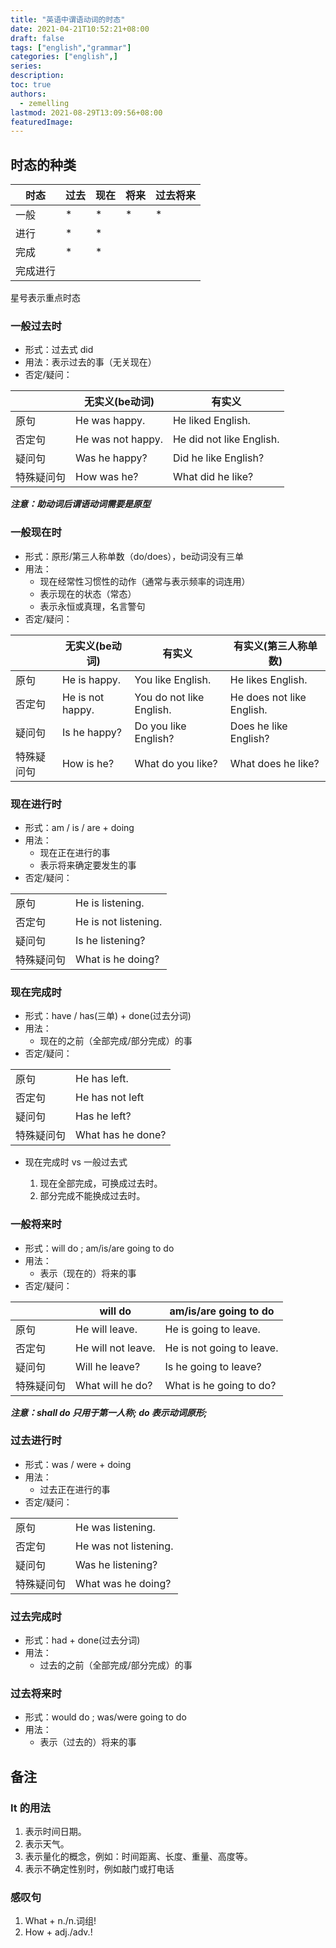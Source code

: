 ```yaml
---
title: "英语中谓语动词的时态"
date: 2021-04-21T10:52:21+08:00
draft: false
tags: ["english","grammar"]
categories: ["english",]
series:
description:
toc: true
authors:
  - zemelling
lastmod: 2021-08-29T13:09:56+08:00
featuredImage:
---
```


## 时态的种类

|时态|过去|现在|将来|过去将来|
|-|-|-|-|-|
|一般|*|*|*|*|
|进行|*|*|||
|完成|*|*|||
|完成进行|||||

星号表示重点时态

### 一般过去时

* 形式：过去式 did
* 用法：表示过去的事（无关现在）
* 否定/疑问：

||无实义(be动词)|有实义|
|-|-|-|
|原句|He was happy.|He liked English.|
|否定句|He was not happy.|He did not like English.|
|疑问句|Was he happy?|Did he like English?|
|特殊疑问句|How was he?|What did he like?|

***注意：助动词后谓语动词需要是原型***

### 一般现在时

* 形式：原形/第三人称单数（do/does），be动词没有三单
* 用法：
  * 现在经常性习惯性的动作（通常与表示频率的词连用）
  * 表示现在的状态（常态）
  * 表示永恒或真理，名言警句
* 否定/疑问：

||无实义(be动词)|有实义|有实义(第三人称单数)|
|-|-|-|-|
|原句|He is happy.|You like English.|He likes English.|
|否定句|He is not happy.|You do not like English.|He does not like English.|
|疑问句|Is he happy?|Do you like English?|Does he like English?|
|特殊疑问句|How is he?|What do you like?|What does he like?|

### 现在进行时

* 形式：am / is / are + doing
* 用法：
  * 现在正在进行的事
  * 表示将来确定要发生的事
* 否定/疑问：

|||
|-|-|
|原句|He is listening.|
|否定句|He is not listening.|
|疑问句|Is he listening?|
|特殊疑问句|What is he doing?|

### 现在完成时

* 形式：have / has(三单) + done(过去分词)
* 用法：
  * 现在的之前（全部完成/部分完成）的事
* 否定/疑问：

|||
|-|-|
|原句|He has left.|
|否定句|He has not left|
|疑问句|Has he left?|
|特殊疑问句|What has he done?|

* 现在完成时 vs 一般过去式

  1. 现在全部完成，可换成过去时。
  2. 部分完成不能换成过去时。

### 一般将来时

* 形式：will do ; am/is/are going to do
* 用法：
  * 表示（现在的）将来的事
* 否定/疑问：

||will do|am/is/are going to do|
|-|-|-|
|原句|He will leave.|He is going to leave.|
|否定句|He will not leave.|He is not going to leave.|
|疑问句|Will he leave?|Is he going to leave?|
|特殊疑问句|What will he do?|What is he going to do?|

***注意：shall do 只用于第一人称; do 表示动词原形;***

### 过去进行时

* 形式：was / were + doing
* 用法：
  * 过去正在进行的事
* 否定/疑问：

|||
|-|-|
|原句|He was listening.|
|否定句|He was not listening.|
|疑问句|Was he listening?|
|特殊疑问句|What was he doing?|

### 过去完成时

* 形式：had + done(过去分词)
* 用法：
  * 过去的之前（全部完成/部分完成）的事

### 过去将来时

* 形式：would do ; was/were going to do
* 用法：
  * 表示（过去的）将来的事


## 备注

### It 的用法

1. 表示时间日期。
2. 表示天气。
3. 表示量化的概念，例如：时间距离、长度、重量、高度等。
4. 表示不确定性别时，例如敲门或打电话

### 感叹句

1. What + n./n.词组!
2. How + adj./adv.!